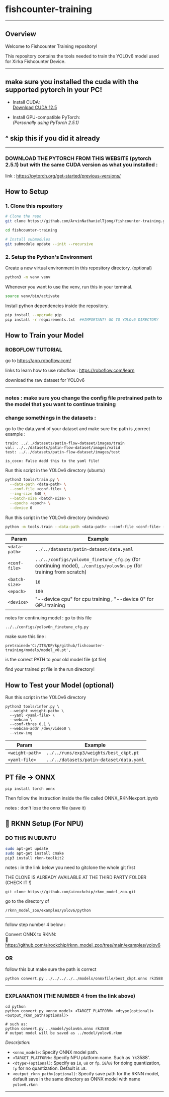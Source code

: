 # fishcounter-training

---

## Overview

Welcome to Fishcounter Training repository!

This repository contains the tools needed to train the YOLOv6 model used for Xirka Fishcounter Device.

---
## make sure you installed the cuda with the supported pytorch in your PC!
- Install CUDA:  
  [Download CUDA 12.5](https://developer.nvidia.com/cuda-12-5-0-download-archive?target_os=Windows&target_arch=x86_64&target_version=11&target_type=exe_local)

- Install GPU-compatible PyTorch:  
  *(Personally using PyTorch 2.5.1)*

## ^ skip this if you did it already
---

### DOWNLOAD THE PYTORCH FROM THIS WEBSITE (pytorch 2.5.1) but with the same CUDA version as what you installed :
link : https://pytorch.org/get-started/previous-versions/ 

## How to Setup

### 1. Clone this repository

``` bash
# Clone the repo
git clone https://github.com/ArvinNathanielTjong/fishcounter-training.git

cd fishcounter-training

# Install submodules
git submodule update --init --recursive
```

### 2. Setup the Python's Environment 

Create a new virtual environment in this repository directory. (optional)

``` bash
python3 -m venv venv
```

Whenever you want to use the venv, run this in your terminal.
``` bash
source venv/bin/activate 
```

Install python dependencies inside the repository.
``` bash
pip install --upgrade pip
pip install -r requirements.txt  ##IMPORTANT! GO TO YOLOv6 DIRECTORY
```


## How to Train your Model

### ROBOFLOW TUTORIAL

go to https://app.roboflow.com/

links to learn how to use roboflow : https://roboflow.com/learn 

download the raw dataset for YOLOv6 

---

### notes : make sure you change the config file pretrained path to the model that you want to continue training

### change somethings in the datasets : 

go to the data.yaml of your dataset and make sure the path is ,correct 
example : 

```
train: ../../datasets/patin-flow-dataset/images/train
val: ../../datasets/patin-flow-dataset/images/valid
test: ../../datasets/patin-flow-dataset/images/test

is_coco: False #add this to the yaml file!

```




Run this script in the YOLOv6 directory (ubuntu)

``` bash
python3 tools/train.py \
  --data-path <data-path> \
  --conf-file <conf-file> \
  --img-size 640 \
  --batch-size <batch-size> \
  --epochs <epoch> \
  --device 0
```

Run this script in the YOLOv6 directory (windows)

``` bash
python -m tools.train --data-path <data-path> --conf-file <conf-file> --img-size 640 --batch-size <batch-size> --epochs <epoch> --device 0
```

| Param | Example |
|-|-|
| `<data-path>`   | `../../datasets/patin-dataset/data.yaml`    | 
| `<conf-file>`   | `../../configs/yolov6n_finetune_cfg.py` (for continuing model), `./configs/yolov6n.py` (for training from scratch) |
| `<batch-size>`  | `16` |
| `<epoch>`       | `100` | 
| `<device>`      | "--device cpu" for cpu training , "--device 0" for GPU training|

notes for continuing model :
go to this file
```
../../configs/yolov6n_finetune_cfg.py
```
make sure this line : 
```
pretrained='C:/ITB/KP/kp/github/fishcounter-training/models/model_v0.pt',
```
is the correct PATH to your old model file (pt file)

find your trained pt file in the run directory!

## How to Test your Model (optional)

Run this script in the YOLOv6 directory

```
python3 tools/infer.py \
  --weight <weight-path> \
  --yaml <yaml-file> \
  --webcam \
  --conf-thres 0.1 \
  --webcam-addr /dev/video0 \
  --view-img
```

| Param | Example |
|-|-|
| `<weight-path>` | `../../runs/exp3/weights/best_ckpt.pt`    | 
| `<yaml-file>`   | `../../datasets/patin-dataset/data.yaml`  |




## PT file -> ONNX
```
pip install torch onnx
```
Then follow the instruction inside the file called ONNX_RKNNexport.ipynb

notes : don't lose the onnx file (save it)

## 🧠 RKNN Setup (For NPU)

### DO THIS IN UBUNTU 


```bash
sudo apt-get update
sudo apt-get install cmake
pip3 install rknn-toolkit2
```

notes : in the link below you need to gitclone the whole git first 

THE CLONE IS ALREADY AVAILABLE AT THE THIRD PARTY FOLDER (CHECK IT !) 

```
git clone https://github.com/airockchip/rknn_model_zoo.git
```
go to the directory of 
```
/rknn_model_zoo/examples/yolov6/python
```
---

follow step number 4 below :

Convert ONNX to RKNN:  
🔗 https://github.com/airockchip/rknn_model_zoo/tree/main/examples/yolov6

### OR
follow this but make sure the path is correct
``` bash
python convert.py ../../../../../models/onnxfile/best_ckpt.onnx rk3588

```
---

### EXPLANATION (THE NUMBER 4 from the link above)

```shell
cd python
python convert.py <onnx_model> <TARGET_PLATFORM> <dtype(optional)> <output_rknn_path(optional)>

# such as: 
python convert.py ../model/yolov6n.onnx rk3588
# output model will be saved as ../model/yolov6.rknn
```

*Description:*

- `<onnx_model>`: Specify ONNX model path.
- `<TARGET_PLATFORM>`: Specify NPU platform name.  Such as 'rk3588'.
- `<dtype>(optional)`: Specify as `i8`, `u8` or `fp`. `i8`/`u8` for doing quantization, `fp` for no quantization. Default is `i8`.
- `<output_rknn_path>(optional)`: Specify save path for the RKNN model, default save in the same directory as ONNX model with name `yolov6.rknn`
---



